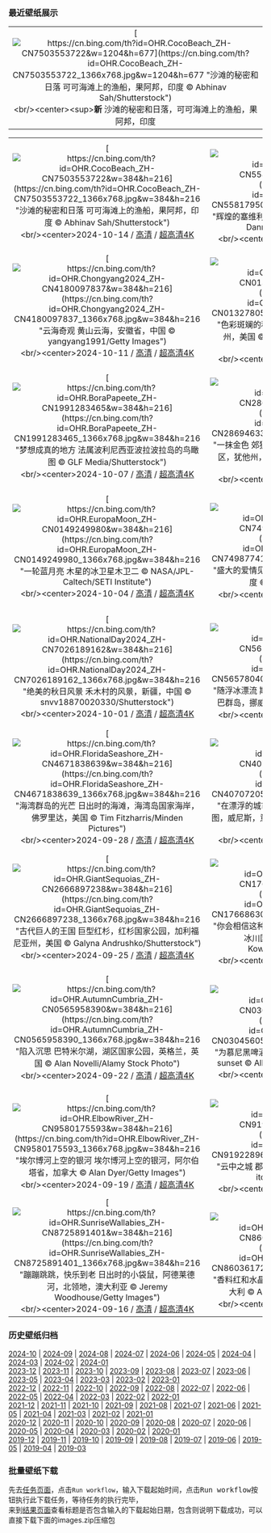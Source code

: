 ### 最近壁纸展示
||
|:---:|
|[![https://cn.bing.com/th?id=OHR.CocoBeach_ZH-CN7503553722&w=1204&h=677](https://cn.bing.com/th?id=OHR.CocoBeach_ZH-CN7503553722_1366x768.jpg&w=1204&h=677 "沙滩的秘密和日落&#10;可可海滩上的渔船，果阿邦，印度&#10;© Abhinav Sah/Shutterstock")](https://cn.bing.com/search?q=%e6%9e%9c%e9%98%bf%e9%82%a6+%e5%8d%b0%e5%ba%a6&form=hpcapt&mkt=zh-cn&filters=HpDate:"20241013_1600")<br/><center><sup>**新**</sup>&nbsp;沙滩的秘密和日落，可可海滩上的渔船，果阿邦，印度<center/>|

||||
|:---:|:---:|:---:|
|[![https://cn.bing.com/th?id=OHR.CocoBeach_ZH-CN7503553722&w=384&h=216](https://cn.bing.com/th?id=OHR.CocoBeach_ZH-CN7503553722_1366x768.jpg&w=384&h=216 "沙滩的秘密和日落&#10;可可海滩上的渔船，果阿邦，印度&#10;© Abhinav Sah/Shutterstock")](https://cn.bing.com/search?q=%e6%9e%9c%e9%98%bf%e9%82%a6+%e5%8d%b0%e5%ba%a6&form=hpcapt&mkt=zh-cn&filters=HpDate:"20241013_1600")<br/><center>2024-10-14 / [高清](https://cn.bing.com/th?id=OHR.CocoBeach_ZH-CN7503553722_1920x1200.jpg&w=1920&h=1200) / [超高清4K](https://cn.bing.com/th?id=OHR.CocoBeach_ZH-CN7503553722_UHD.jpg&w=3840&h=2160)<center/>|[![https://cn.bing.com/th?id=OHR.AlcazarSeville_ZH-CN5581795099&w=384&h=216](https://cn.bing.com/th?id=OHR.AlcazarSeville_ZH-CN5581795099_1366x768.jpg&w=384&h=216 "辉煌的塞维利亚&#10;塞维利亚王宫少女庭院，西班牙&#10;© Danny Lehman/Getty Images")](https://cn.bing.com/search?q=%e5%a1%9e%e7%bb%b4%e5%88%a9%e4%ba%9a%e7%8e%8b%e5%ae%ab&form=hpcapt&mkt=zh-cn&filters=HpDate:"20241012_1600")<br/><center>2024-10-13 / [高清](https://cn.bing.com/th?id=OHR.AlcazarSeville_ZH-CN5581795099_1920x1200.jpg&w=1920&h=1200) / [超高清4K](https://cn.bing.com/th?id=OHR.AlcazarSeville_ZH-CN5581795099_UHD.jpg&w=3840&h=2160)<center/>|[![https://cn.bing.com/th?id=OHR.QuebecDuck_ZH-CN0588954873&w=384&h=216](https://cn.bing.com/th?id=OHR.QuebecDuck_ZH-CN0588954873_1366x768.jpg&w=384&h=216 "飞越各大洲&#10;林鸳鸯，魁北克省，加拿大&#10;© Maxime Riendeau/Getty Images")](https://cn.bing.com/search?q=%e6%9e%97%e9%b8%b3%e9%b8%af&form=hpcapt&mkt=zh-cn&filters=HpDate:"20241011_1600")<br/><center>2024-10-12 / [高清](https://cn.bing.com/th?id=OHR.QuebecDuck_ZH-CN0588954873_1920x1200.jpg&w=1920&h=1200) / [超高清4K](https://cn.bing.com/th?id=OHR.QuebecDuck_ZH-CN0588954873_UHD.jpg&w=3840&h=2160)<center/>|
|[![https://cn.bing.com/th?id=OHR.Chongyang2024_ZH-CN4180097837&w=384&h=216](https://cn.bing.com/th?id=OHR.Chongyang2024_ZH-CN4180097837_1366x768.jpg&w=384&h=216 "云海奇观&#10;黄山云海，安徽省，中国&#10;© yangyang1991/Getty Images")](https://cn.bing.com/search?q=%e9%87%8d%e9%98%b3%e8%8a%82&form=hpcapt&mkt=zh-cn&filters=HpDate:"20241010_1600")<br/><center>2024-10-11 / [高清](https://cn.bing.com/th?id=OHR.Chongyang2024_ZH-CN4180097837_1920x1200.jpg&w=1920&h=1200) / [超高清4K](https://cn.bing.com/th?id=OHR.Chongyang2024_ZH-CN4180097837_UHD.jpg&w=3840&h=2160)<center/>|[![https://cn.bing.com/th?id=OHR.AspensColorado_ZH-CN0132780533&w=384&h=216](https://cn.bing.com/th?id=OHR.AspensColorado_ZH-CN0132780533_1366x768.jpg&w=384&h=216 "色彩斑斓的秋天&#10;马布尔附近的白杨树，科罗拉多州，美国&#10;© Jason Hatfield/TANDEM Stills + Motion")](https://cn.bing.com/search?q=%e7%99%bd%e6%9d%a8%e6%a0%91&form=hpcapt&mkt=zh-cn&filters=HpDate:"20241008_1600")<br/><center>2024-10-09 / [高清](https://cn.bing.com/th?id=OHR.AspensColorado_ZH-CN0132780533_1920x1200.jpg&w=1920&h=1200) / [超高清4K](https://cn.bing.com/th?id=OHR.AspensColorado_ZH-CN0132780533_UHD.jpg&w=3840&h=2160)<center/>|[![https://cn.bing.com/th?id=OHR.SoranoItaly_ZH-CN1190725201&w=384&h=216](https://cn.bing.com/th?id=OHR.SoranoItaly_ZH-CN1190725201_1366x768.jpg&w=384&h=216 "托斯卡纳的石头小镇&#10;索拉诺，托斯卡纳，意大利&#10;© Luigi Vaccarella/eStock Photo")](https://cn.bing.com/search?q=%e6%84%8f%e5%a4%a7%e5%88%a9%e7%b4%a2%e6%8b%89%e8%af%ba%e5%b8%82&form=hpcapt&mkt=zh-cn&filters=HpDate:"20241007_1600")<br/><center>2024-10-08 / [高清](https://cn.bing.com/th?id=OHR.SoranoItaly_ZH-CN1190725201_1920x1200.jpg&w=1920&h=1200) / [超高清4K](https://cn.bing.com/th?id=OHR.SoranoItaly_ZH-CN1190725201_UHD.jpg&w=3840&h=2160)<center/>|
|[![https://cn.bing.com/th?id=OHR.BoraPapeete_ZH-CN1991283465&w=384&h=216](https://cn.bing.com/th?id=OHR.BoraPapeete_ZH-CN1991283465_1366x768.jpg&w=384&h=216 "梦想成真的地方&#10;法属波利尼西亚波拉波拉岛的鸟瞰图&#10;© GLF Media/Shutterstock")](https://cn.bing.com/search?q=%e6%b3%a2%e6%8b%89%e6%b3%a2%e6%8b%89%e5%b2%9b&form=hpcapt&mkt=zh-cn&filters=HpDate:"20241006_1600")<br/><center>2024-10-07 / [高清](https://cn.bing.com/th?id=OHR.BoraPapeete_ZH-CN1991283465_1920x1200.jpg&w=1920&h=1200) / [超高清4K](https://cn.bing.com/th?id=OHR.BoraPapeete_ZH-CN1991283465_UHD.jpg&w=3840&h=2160)<center/>|[![https://cn.bing.com/th?id=OHR.CoyoteGulch_ZH-CN2869463336&w=384&h=216](https://cn.bing.com/th?id=OHR.CoyoteGulch_ZH-CN2869463336_1366x768.jpg&w=384&h=216 "一抹金色&#10;郊狼峡谷拱门中的白杨树，格兰峡谷休闲区，犹他州，美国&#10;© Stephen Matera/TANDEM Stills + Motion")](https://cn.bing.com/search?q=%e9%83%8a%e7%8b%bc%e5%b3%a1%e8%b0%b7&form=hpcapt&mkt=zh-cn&filters=HpDate:"20241005_1600")<br/><center>2024-10-06 / [高清](https://cn.bing.com/th?id=OHR.CoyoteGulch_ZH-CN2869463336_1920x1200.jpg&w=1920&h=1200) / [超高清4K](https://cn.bing.com/th?id=OHR.CoyoteGulch_ZH-CN2869463336_UHD.jpg&w=3840&h=2160)<center/>|[![https://cn.bing.com/th?id=OHR.ElephantTeacher_ZH-CN0543308499&w=384&h=216](https://cn.bing.com/th?id=OHR.ElephantTeacher_ZH-CN0543308499_1366x768.jpg&w=384&h=216 "跟着老师走！&#10;东察沃国家公园的非洲象，肯尼亚&#10;© Neil Bowman/Minden Pictures")](https://cn.bing.com/search?q=%e4%b8%96%e7%95%8c%e6%95%99%e5%b8%88%e6%97%a5&form=hpcapt&mkt=zh-cn&filters=HpDate:"20241004_1600")<br/><center>2024-10-05 / [高清](https://cn.bing.com/th?id=OHR.ElephantTeacher_ZH-CN0543308499_1920x1200.jpg&w=1920&h=1200) / [超高清4K](https://cn.bing.com/th?id=OHR.ElephantTeacher_ZH-CN0543308499_UHD.jpg&w=3840&h=2160)<center/>|
|[![https://cn.bing.com/th?id=OHR.EuropaMoon_ZH-CN0149249980&w=384&h=216](https://cn.bing.com/th?id=OHR.EuropaMoon_ZH-CN0149249980_1366x768.jpg&w=384&h=216 "一轮蓝月亮&#10;木星的冰卫星木卫二&#10;© NASA/JPL-Caltech/SETI Institute")](https://cn.bing.com/search?q=%e4%b8%96%e7%95%8c%e7%a9%ba%e9%97%b4%e5%91%a8&form=hpcapt&mkt=zh-cn&filters=HpDate:"20241003_1600")<br/><center>2024-10-04 / [高清](https://cn.bing.com/th?id=OHR.EuropaMoon_ZH-CN0149249980_1920x1200.jpg&w=1920&h=1200) / [超高清4K](https://cn.bing.com/th?id=OHR.EuropaMoon_ZH-CN0149249980_UHD.jpg&w=3840&h=2160)<center/>|[![https://cn.bing.com/th?id=OHR.TajMahalReflection_ZH-CN7498774173&w=384&h=216](https://cn.bing.com/th?id=OHR.TajMahalReflection_ZH-CN7498774173_1366x768.jpg&w=384&h=216 "盛大的爱情见证&#10;阿格拉的泰姬陵，安拉阿巴德，印度&#10;© Tanarch/Getty Images")](https://cn.bing.com/search?q=%e6%b3%b0%e5%a7%ac%e9%99%b5&form=hpcapt&mkt=zh-cn&filters=HpDate:"20241002_1600")<br/><center>2024-10-03 / [高清](https://cn.bing.com/th?id=OHR.TajMahalReflection_ZH-CN7498774173_1920x1200.jpg&w=1920&h=1200) / [超高清4K](https://cn.bing.com/th?id=OHR.TajMahalReflection_ZH-CN7498774173_UHD.jpg&w=3840&h=2160)<center/>|[![https://cn.bing.com/th?id=OHR.WindRiverAlaska_ZH-CN7317039321&w=384&h=216](https://cn.bing.com/th?id=OHR.WindRiverAlaska_ZH-CN7317039321_1366x768.jpg&w=384&h=216 "河流的狂野舞蹈&#10;温德河，布鲁克斯山脉，北极国家野生动物保护区，阿拉斯加州，美国&#10;© Design Pics/DanitaDelimont")](https://cn.bing.com/search?q=%e6%b8%a9%e5%be%b7%e6%b2%b3&form=hpcapt&mkt=zh-cn&filters=HpDate:"20241001_1600")<br/><center>2024-10-02 / [高清](https://cn.bing.com/th?id=OHR.WindRiverAlaska_ZH-CN7317039321_1920x1200.jpg&w=1920&h=1200) / [超高清4K](https://cn.bing.com/th?id=OHR.WindRiverAlaska_ZH-CN7317039321_UHD.jpg&w=3840&h=2160)<center/>|
|[![https://cn.bing.com/th?id=OHR.NationalDay2024_ZH-CN7026189162&w=384&h=216](https://cn.bing.com/th?id=OHR.NationalDay2024_ZH-CN7026189162_1366x768.jpg&w=384&h=216 "绝美的秋日风景&#10;禾木村的风景，新疆，中国&#10;© snvv18870020330/Shutterstock")](https://cn.bing.com/search?q=%e6%96%b0%e7%96%86%e7%a6%be%e6%9c%a8%e6%9d%91&form=hpcapt&mkt=zh-cn&filters=HpDate:"20240930_1600")<br/><center>2024-10-01 / [高清](https://cn.bing.com/th?id=OHR.NationalDay2024_ZH-CN7026189162_1920x1200.jpg&w=1920&h=1200) / [超高清4K](https://cn.bing.com/th?id=OHR.NationalDay2024_ZH-CN7026189162_UHD.jpg&w=3840&h=2160)<center/>|[![https://cn.bing.com/th?id=OHR.WalrusNorway_ZH-CN5657804031&w=384&h=216](https://cn.bing.com/th?id=OHR.WalrusNorway_ZH-CN5657804031_1366x768.jpg&w=384&h=216 "随浮冰漂流&#10;斯匹次卑尔根岛北部的海象群，斯瓦尔巴群岛，挪威&#10;© AWL Images/DanitaDelimont")](https://cn.bing.com/search?q=%e6%b5%b7%e8%b1%a1&form=hpcapt&mkt=zh-cn&filters=HpDate:"20240929_1600")<br/><center>2024-09-30 / [高清](https://cn.bing.com/th?id=OHR.WalrusNorway_ZH-CN5657804031_1920x1200.jpg&w=1920&h=1200) / [超高清4K](https://cn.bing.com/th?id=OHR.WalrusNorway_ZH-CN5657804031_UHD.jpg&w=3840&h=2160)<center/>|[![https://cn.bing.com/th?id=OHR.ConnecticutBridge_ZH-CN4957862425&w=384&h=216](https://cn.bing.com/th?id=OHR.ConnecticutBridge_ZH-CN4957862425_1366x768.jpg&w=384&h=216 "连接康涅狄格州&#10;横跨胡萨托尼克河的西康沃尔廊桥，康涅狄格州，美国&#10;© pabradyphoto/Getty Images")](https://cn.bing.com/search?q=%e8%a5%bf%e5%ba%b7%e6%b2%83%e5%b0%94%e5%bb%8a%e6%a1%a5&form=hpcapt&mkt=zh-cn&filters=HpDate:"20240928_1600")<br/><center>2024-09-29 / [高清](https://cn.bing.com/th?id=OHR.ConnecticutBridge_ZH-CN4957862425_1920x1200.jpg&w=1920&h=1200) / [超高清4K](https://cn.bing.com/th?id=OHR.ConnecticutBridge_ZH-CN4957862425_UHD.jpg&w=3840&h=2160)<center/>|
|[![https://cn.bing.com/th?id=OHR.FloridaSeashore_ZH-CN4671838639&w=384&h=216](https://cn.bing.com/th?id=OHR.FloridaSeashore_ZH-CN4671838639_1366x768.jpg&w=384&h=216 "海湾群岛的光芒&#10;日出时的海滩，海湾岛国家海岸，佛罗里达，美国&#10;© Tim Fitzharris/Minden Pictures")](https://cn.bing.com/search?q=%e6%b5%b7%e6%b9%be%e5%b2%9b%e5%9b%bd%e5%ae%b6%e6%b5%b7%e5%b2%b8&form=hpcapt&mkt=zh-cn&filters=HpDate:"20240927_1600")<br/><center>2024-09-28 / [高清](https://cn.bing.com/th?id=OHR.FloridaSeashore_ZH-CN4671838639_1920x1200.jpg&w=1920&h=1200) / [超高清4K](https://cn.bing.com/th?id=OHR.FloridaSeashore_ZH-CN4671838639_UHD.jpg&w=3840&h=2160)<center/>|[![https://cn.bing.com/th?id=OHR.VeniceAerial_ZH-CN4070720525&w=384&h=216](https://cn.bing.com/th?id=OHR.VeniceAerial_ZH-CN4070720525_1366x768.jpg&w=384&h=216 "在漂浮的城市之上&#10;大运河和安康圣母教堂的鸟瞰图，威尼斯，意大利&#10;© Bachir Moukarzel/Amazing Aerial Agency")](https://cn.bing.com/search?q=%e5%ae%89%e5%ba%b7%e5%9c%a3%e6%af%8d%e6%95%99%e5%a0%82&form=hpcapt&mkt=zh-cn&filters=HpDate:"20240926_1600")<br/><center>2024-09-27 / [高清](https://cn.bing.com/th?id=OHR.VeniceAerial_ZH-CN4070720525_1920x1200.jpg&w=1920&h=1200) / [超高清4K](https://cn.bing.com/th?id=OHR.VeniceAerial_ZH-CN4070720525_UHD.jpg&w=3840&h=2160)<center/>|[![https://cn.bing.com/th?id=OHR.LittleToucanet_ZH-CN2910262009&w=384&h=216](https://cn.bing.com/th?id=OHR.LittleToucanet_ZH-CN2910262009_1366x768.jpg&w=384&h=216 "呼叫所有巨嘴鸟的粉丝&#10;蓝斑巨嘴鸟，洛斯戈查尔斯国家公园，哥斯达黎加&#10;© Oscar Dominguez/Tandem Stills + Motion")](https://cn.bing.com/search?q=%e8%93%9d%e6%96%91%e5%b7%a8%e5%98%b4%e9%b8%9f&form=hpcapt&mkt=zh-cn&filters=HpDate:"20240925_1600")<br/><center>2024-09-26 / [高清](https://cn.bing.com/th?id=OHR.LittleToucanet_ZH-CN2910262009_1920x1200.jpg&w=1920&h=1200) / [超高清4K](https://cn.bing.com/th?id=OHR.LittleToucanet_ZH-CN2910262009_UHD.jpg&w=3840&h=2160)<center/>|
|[![https://cn.bing.com/th?id=OHR.GiantSequoias_ZH-CN2666897238&w=384&h=216](https://cn.bing.com/th?id=OHR.GiantSequoias_ZH-CN2666897238_1366x768.jpg&w=384&h=216 "古代巨人的王国&#10;巨型红杉，红杉国家公园，加利福尼亚州，美国&#10;© Galyna Andrushko/Shutterstock")](https://cn.bing.com/search?q=%e7%be%8e%e5%9b%bd%e7%ba%a2%e6%9d%89%e5%9b%bd%e5%ae%b6%e5%85%ac%e5%9b%ad&form=hpcapt&mkt=zh-cn&filters=HpDate:"20240924_1600")<br/><center>2024-09-25 / [高清](https://cn.bing.com/th?id=OHR.GiantSequoias_ZH-CN2666897238_1920x1200.jpg&w=1920&h=1200) / [超高清4K](https://cn.bing.com/th?id=OHR.GiantSequoias_ZH-CN2666897238_UHD.jpg&w=3840&h=2160)<center/>|[![https://cn.bing.com/th?id=OHR.SkaftafellWaterfall_ZH-CN1766863001&w=384&h=216](https://cn.bing.com/th?id=OHR.SkaftafellWaterfall_ZH-CN1766863001_1366x768.jpg&w=384&h=216 "你会相信这种观点吗？&#10;斯卡夫塔山的瀑布，瓦特纳冰川国家公园，冰岛&#10;© Nopasorn Kowathanakul/Getty Images")](https://cn.bing.com/search?q=%e6%96%af%e5%8d%a1%e5%a4%ab%e5%a1%94%e5%b1%b1+%e5%86%b0%e5%b2%9b&form=hpcapt&mkt=zh-cn&filters=HpDate:"20240923_1600")<br/><center>2024-09-24 / [高清](https://cn.bing.com/th?id=OHR.SkaftafellWaterfall_ZH-CN1766863001_1920x1200.jpg&w=1920&h=1200) / [超高清4K](https://cn.bing.com/th?id=OHR.SkaftafellWaterfall_ZH-CN1766863001_UHD.jpg&w=3840&h=2160)<center/>|[![https://cn.bing.com/th?id=OHR.IcebergOtter_ZH-CN0972467238&w=384&h=216](https://cn.bing.com/th?id=OHR.IcebergOtter_ZH-CN0972467238_1366x768.jpg&w=384&h=216 "令人惊叹的海獭&#10;海獭，威廉王子湾,阿拉斯加州,美国&#10;© Gerald Corsi/Getty Images")](https://cn.bing.com/search?q=%e6%b5%b7%e7%8d%ad&form=hpcapt&mkt=zh-cn&filters=HpDate:"20240922_1600")<br/><center>2024-09-23 / [高清](https://cn.bing.com/th?id=OHR.IcebergOtter_ZH-CN0972467238_1920x1200.jpg&w=1920&h=1200) / [超高清4K](https://cn.bing.com/th?id=OHR.IcebergOtter_ZH-CN0972467238_UHD.jpg&w=3840&h=2160)<center/>|
|[![https://cn.bing.com/th?id=OHR.AutumnCumbria_ZH-CN0565958390&w=384&h=216](https://cn.bing.com/th?id=OHR.AutumnCumbria_ZH-CN0565958390_1366x768.jpg&w=384&h=216 "陷入沉思&#10;巴特米尔湖，湖区国家公园，英格兰，英国&#10;© Alan Novelli/Alamy Stock Photo")](https://cn.bing.com/search?q=%e4%b9%9d%e6%9c%88%e5%88%86%e7%82%b9&form=hpcapt&mkt=zh-cn&filters=HpDate:"20240921_1600")<br/><center>2024-09-22 / [高清](https://cn.bing.com/th?id=OHR.AutumnCumbria_ZH-CN0565958390_1920x1200.jpg&w=1920&h=1200) / [超高清4K](https://cn.bing.com/th?id=OHR.AutumnCumbria_ZH-CN0565958390_UHD.jpg&w=3840&h=2160)<center/>|[![https://cn.bing.com/th?id=OHR.MunichBeerfest_ZH-CN0304560562&w=384&h=216](https://cn.bing.com/th?id=OHR.MunichBeerfest_ZH-CN0304560562_1366x768.jpg&w=384&h=216 "为慕尼黑啤酒节干杯！&#10;Oktoberfest in Munich at sunset&#10;© AllesSuper21/iStock/Getty Images")](https://cn.bing.com/search?q=%e6%85%95%e5%b0%bc%e9%bb%91%e5%95%a4%e9%85%92%e8%8a%82&form=hpcapt&mkt=zh-cn&filters=HpDate:"20240920_1600")<br/><center>2024-09-21 / [高清](https://cn.bing.com/th?id=OHR.MunichBeerfest_ZH-CN0304560562_1920x1200.jpg&w=1920&h=1200) / [超高清4K](https://cn.bing.com/th?id=OHR.MunichBeerfest_ZH-CN0304560562_UHD.jpg&w=3840&h=2160)<center/>|[![https://cn.bing.com/th?id=OHR.OcracokeLight_ZH-CN9810840077&w=384&h=216](https://cn.bing.com/th?id=OHR.OcracokeLight_ZH-CN9810840077_1366x768.jpg&w=384&h=216 "海盗的最终归宿&#10;奥克拉科克岛上的奥克拉科克灯塔，北卡罗来纳州，美国&#10;© Chansak Joe/Getty Images")](https://cn.bing.com/search?q=%e5%a5%a5%e5%85%8b%e6%8b%89%e7%a7%91%e5%85%8b%e7%81%af%e5%a1%94&form=hpcapt&mkt=zh-cn&filters=HpDate:"20240919_1600")<br/><center>2024-09-20 / [高清](https://cn.bing.com/th?id=OHR.OcracokeLight_ZH-CN9810840077_1920x1200.jpg&w=1920&h=1200) / [超高清4K](https://cn.bing.com/th?id=OHR.OcracokeLight_ZH-CN9810840077_UHD.jpg&w=3840&h=2160)<center/>|
|[![https://cn.bing.com/th?id=OHR.ElbowRiver_ZH-CN9580175593&w=384&h=216](https://cn.bing.com/th?id=OHR.ElbowRiver_ZH-CN9580175593_1366x768.jpg&w=384&h=216 "埃尔博河上空的银河&#10;埃尔博河上空的银河，阿尔伯塔省，加拿大&#10;© Alan Dyer/Getty Images")](https://cn.bing.com/search?q=%e9%98%bf%e5%b0%94%e4%bc%af%e5%a1%94%e7%9c%81&form=hpcapt&mkt=zh-cn&filters=HpDate:"20240918_1600")<br/><center>2024-09-19 / [高清](https://cn.bing.com/th?id=OHR.ElbowRiver_ZH-CN9580175593_1920x1200.jpg&w=1920&h=1200) / [超高清4K](https://cn.bing.com/th?id=OHR.ElbowRiver_ZH-CN9580175593_UHD.jpg&w=3840&h=2160)<center/>|[![https://cn.bing.com/th?id=OHR.GujoHachiman_ZH-CN9192289658&w=384&h=216](https://cn.bing.com/th?id=OHR.GujoHachiman_ZH-CN9192289658_1366x768.jpg&w=384&h=216 "云中之城&#10;郡上八幡城，岐阜县，日本&#10;© ta2funk ito/500px/Getty Images")](https://cn.bing.com/search?q=%e9%83%a1%e4%b8%8a%e5%85%ab%e5%b9%a1%e5%9f%8e&form=hpcapt&mkt=zh-cn&filters=HpDate:"20240917_1600")<br/><center>2024-09-18 / [高清](https://cn.bing.com/th?id=OHR.GujoHachiman_ZH-CN9192289658_1920x1200.jpg&w=1920&h=1200) / [超高清4K](https://cn.bing.com/th?id=OHR.GujoHachiman_ZH-CN9192289658_UHD.jpg&w=3840&h=2160)<center/>|[![https://cn.bing.com/th?id=OHR.MidAutumnFestival2024_ZH-CN9096556094&w=384&h=216](https://cn.bing.com/th?id=OHR.MidAutumnFestival2024_ZH-CN9096556094_1366x768.jpg&w=384&h=216 "明月千里寄相思&#10;月圆之夜的豫园，上海，中国&#10;© zyxeos30/Gettyimages")](https://cn.bing.com/search?q=%e4%b8%ad%e7%a7%8b%e8%8a%82&form=hpcapt&mkt=zh-cn&filters=HpDate:"20240916_1600")<br/><center>2024-09-17 / [高清](https://cn.bing.com/th?id=OHR.MidAutumnFestival2024_ZH-CN9096556094_1920x1200.jpg&w=1920&h=1200) / [超高清4K](https://cn.bing.com/th?id=OHR.MidAutumnFestival2024_ZH-CN9096556094_UHD.jpg&w=3840&h=2160)<center/>|
|[![https://cn.bing.com/th?id=OHR.SunriseWallabies_ZH-CN8725891401&w=384&h=216](https://cn.bing.com/th?id=OHR.SunriseWallabies_ZH-CN8725891401_1366x768.jpg&w=384&h=216 "蹦蹦跳跳，快乐到老&#10;日出时的小袋鼠，阿德莱德河，北领地，澳大利亚&#10;© Jeremy Woodhouse/Getty Images")](https://cn.bing.com/search?q=%e5%b0%8f%e8%a2%8b%e9%bc%a0&form=hpcapt&mkt=zh-cn&filters=HpDate:"20240915_1600")<br/><center>2024-09-16 / [高清](https://cn.bing.com/th?id=OHR.SunriseWallabies_ZH-CN8725891401_1920x1200.jpg&w=1920&h=1200) / [超高清4K](https://cn.bing.com/th?id=OHR.SunriseWallabies_ZH-CN8725891401_UHD.jpg&w=3840&h=2160)<center/>|[![https://cn.bing.com/th?id=OHR.CalabriaPeperoncino_ZH-CN8603617212&w=384&h=216](https://cn.bing.com/th?id=OHR.CalabriaPeperoncino_ZH-CN8603617212_1366x768.jpg&w=384&h=216 "香料红和水晶蓝&#10;阿科马尼奥海滩，卡拉布里亚，意大利&#10;© Alessio de Cicco/Getty Images")](https://cn.bing.com/search?q=%e5%8d%a1%e6%8b%89%e5%b8%83%e9%87%8c%e4%ba%9a&form=hpcapt&mkt=zh-cn&filters=HpDate:"20240914_1600")<br/><center>2024-09-15 / [高清](https://cn.bing.com/th?id=OHR.CalabriaPeperoncino_ZH-CN8603617212_1920x1200.jpg&w=1920&h=1200) / [超高清4K](https://cn.bing.com/th?id=OHR.CalabriaPeperoncino_ZH-CN8603617212_UHD.jpg&w=3840&h=2160)<center/>|[![https://cn.bing.com/th?id=OHR.RapaNuiSunrise_ZH-CN1220508877&w=384&h=216](https://cn.bing.com/th?id=OHR.RapaNuiSunrise_ZH-CN1220508877_1366x768.jpg&w=384&h=216 "古老又神秘&#10;阿胡汤加里基的日出，拉帕·努伊国家公园，复活节岛，智利&#10;© Piriya Photography/Getty Images")](https://cn.bing.com/search?q=%e9%98%bf%e8%83%a1%e6%b1%a4%e5%8a%a0%e9%87%8c%e5%9f%ba&form=hpcapt&mkt=zh-cn&filters=HpDate:"20240913_1600")<br/><center>2024-09-14 / [高清](https://cn.bing.com/th?id=OHR.RapaNuiSunrise_ZH-CN1220508877_1920x1200.jpg&w=1920&h=1200) / [超高清4K](https://cn.bing.com/th?id=OHR.RapaNuiSunrise_ZH-CN1220508877_UHD.jpg&w=3840&h=2160)<center/>|


### 历史壁纸归档
[2024-10](views/2024/2024-10.md) | [2024-09](views/2024/2024-09.md) | [2024-08](views/2024/2024-08.md) | [2024-07](views/2024/2024-07.md) | [2024-06](views/2024/2024-06.md) | [2024-05](views/2024/2024-05.md) | [2024-04](views/2024/2024-04.md) | [2024-03](views/2024/2024-03.md) | [2024-02](views/2024/2024-02.md) | [2024-01](views/2024/2024-01.md)  
[2023-12](views/2023/2023-12.md) | [2023-11](views/2023/2023-11.md) | [2023-10](views/2023/2023-10.md) | [2023-09](views/2023/2023-09.md) | [2023-08](views/2023/2023-08.md) | [2023-07](views/2023/2023-07.md) | [2023-06](views/2023/2023-06.md) | [2023-05](views/2023/2023-05.md) | [2023-04](views/2023/2023-04.md) | [2023-03](views/2023/2023-03.md) | [2023-02](views/2023/2023-02.md) | [2023-01](views/2023/2023-01.md)  
[2022-12](views/2022/2022-12.md) | [2022-11](views/2022/2022-11.md) | [2022-10](views/2022/2022-10.md) | [2022-09](views/2022/2022-09.md) | [2022-08](views/2022/2022-08.md) | [2022-07](views/2022/2022-07.md) | [2022-06](views/2022/2022-06.md) | [2022-05](views/2022/2022-05.md) | [2022-04](views/2022/2022-04.md) | [2022-03](views/2022/2022-03.md) | [2022-02](views/2022/2022-02.md) | [2022-01](views/2022/2022-01.md)  
[2021-12](views/2021/2021-12.md) | [2021-11](views/2021/2021-11.md) | [2021-10](views/2021/2021-10.md) | [2021-09](views/2021/2021-09.md) | [2021-08](views/2021/2021-08.md) | [2021-07](views/2021/2021-07.md) | [2021-06](views/2021/2021-06.md) | [2021-05](views/2021/2021-05.md) | [2021-04](views/2021/2021-04.md) | [2021-03](views/2021/2021-03.md) | [2021-02](views/2021/2021-02.md) | [2021-01](views/2021/2021-01.md)  
[2020-12](views/2020/2020-12.md) | [2020-11](views/2020/2020-11.md) | [2020-10](views/2020/2020-10.md) | [2020-09](views/2020/2020-09.md) | [2020-08](views/2020/2020-08.md) | [2020-07](views/2020/2020-07.md) | [2020-06](views/2020/2020-06.md) | [2020-05](views/2020/2020-05.md) | [2020-04](views/2020/2020-04.md) | [2020-03](views/2020/2020-03.md) | [2020-02](views/2020/2020-02.md) | [2020-01](views/2020/2020-01.md)  
[2019-12](views/2019/2019-12.md) | [2019-11](views/2019/2019-11.md) | [2019-10](views/2019/2019-10.md) | [2019-09](views/2019/2019-09.md) | [2019-08](views/2019/2019-08.md) | [2019-07](views/2019/2019-07.md) | [2019-06](views/2019/2019-06.md) | [2019-05](views/2019/2019-05.md) | [2019-04](views/2019/2019-04.md) | [2019-03](views/2019/2019-03.md)


### 批量壁纸下载
先去[任务页面](https://github.com/wefashe/image-save/actions/workflows/mydown.yml)，点击`Run workflow`，输入下载起始时间，点击<kbd>Run workflow</kbd>按钮执行此下载任务，等待任务的执行完毕，  
来到[结果页面](https://github.com/wefashe/image-save/releases/tag/down_zip_tag)查看标题是否包含输入的下载起始日期，包含则说明下载成功，可以直接下载下面的images.zip压缩包  
